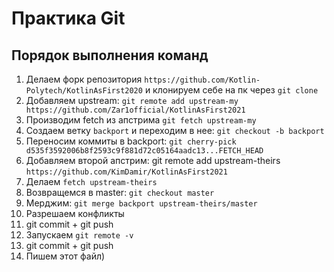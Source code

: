 # Практика Git

## Порядок выполнения команд
1. Делаем форк репозитория `https://github.com/Kotlin-Polytech/KotlinAsFirst2020` и клонируем себе на пк через `git clone`
2. Добавляем upstream: `git remote add upstream-my https://github.com/Zar1official/KotlinAsFirst2021`
3. Производим fetch из апстрима `git fetch upstream-my`
4. Создаем ветку `backport` и переходим в нее: `git checkout -b backport`
5. Переносим коммиты в backport: `git cherry-pick d535f3592006b8f2593c9f881d72c05164aadc13...FETCH_HEAD`
6. Добавляем второй апстрим:  git remote add upstream-theirs `https://github.com/KimDamir/KotlinAsFirst2021`
7. Делаем `fetch upstream-theirs`
8. Возвращемся в master: `git checkout master`
9. Мерджим: `git merge backport upstream-theirs/master`
10. Разрешаем конфликты
11. git commit + git push
13. Запускаем `git remote -v `
14. git commit + git push
15. Пишем этот файл)

